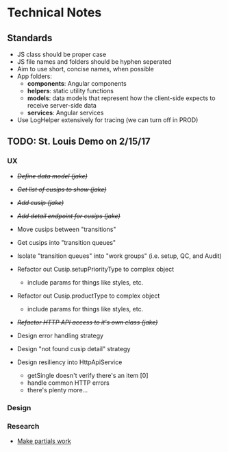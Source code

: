 #   Technical Notes #################################################

## Standards ########################################################
*   JS class should be proper case
*   JS file names and folders should be hyphen seperated
*   Aim to use short, concise names, when possible
*   App folders:
    *   **components**: Angular components
    *   **helpers**: static utility functions
    *   **models**: data models that represent how the client-side expects
        to receive server-side data
    *   **services**: Angular services
*   Use LogHelper extensively for tracing (we can turn off in PROD)


##  TODO: St. Louis Demo on 2/15/17 #################################

### UX ##############################################################
*   ~~*Define data model (jake)*~~
*   ~~*Get list of cusips to show (jake)*~~
*   ~~*Add cusip (jake)*~~
*   ~~*Add detail endpoint for cusips (jake)*~~
*   Move cusips between "transitions"
*   Get cusips into "transition queues"
*   Isolate "transition queues" into "work groups" (i.e. setup, QC,
    and Audit)

*   Refactor out Cusip.setupPriorityType to complex object
    *   include params for things like styles, etc.
*   Refactor out Cusip.productType to complex object
    *   include params for things like styles, etc.    
*   ~~*Refactor HTTP API access to it's own class (jake)*~~

*   Design error handling strategy
*   Design "not found cusip detail" strategy
*   Design resiliency into HttpApiService
    *   getSingle doesn't verify there's an item [0]
    *   handle common HTTP errors
    *   there's plenty more...

### Design ##########################################################

### Research ########################################################
*   [Make partials work](https://www.typescriptlang.org/docs/handbook/release-notes/typescript-2-1.html)
 

